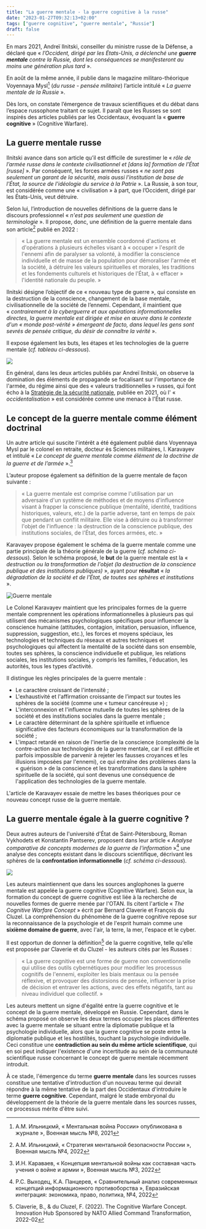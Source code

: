 ```yaml
---
title: "La guerre mentale - la guerre cognitive à la russe"
date: "2023-01-27T09:32:13+02:00"
tags: ["guerre cognitive", "guerre mentale", "Russie"]
draft: false
---
```


En mars 2021, Andreï Ilnitski, conseiller du ministre russe de la Défense, a déclaré que « *l’Occident, dirigé par les États-Unis, a déclenché une **guerre mentale** contre la Russie, dont les conséquences se manifesteront au moins une génération plus tard* ».

En août de la même année, il publie dans le magazine militaro-théorique Voyennaya Mysl[^1] (*du russe - pensée militaire*) l’article intitulé « *La guerre mentale de la Russie* ».

Dès lors, on constate l’émergence de travaux scientifiques et du débat dans l’espace russophone traitant ce sujet. Il paraît que les Russes se sont inspirés des articles publiés par les Occidentaux, évoquant la « **guerre cognitive** » (Cognitive Warfare).

## La guerre mentale russe

Ilnitski avance dans son article qu’il est difficile de surestimer le « *rôle de l’armée russe dans le contexte civilisationnel et [dans la] formation de l’État [russe]* ». Par conséquent, les forces armées russes « *ne sont pas seulement un garant de la sécurité, mais aussi l'institution de base de l'État, la source de l'idéologie du service à la Patrie* ». La Russie, à son tour, est considérée comme une « civilisation » à part, que l’Occident, dirigé par les États-Unis, veut détruire.

Selon lui, l’introduction de nouvelles définitions de la guerre dans le discours professionnel « *n'est pas seulement une question de terminologie* ». Il propose, donc, une définition de la guerre mentale dans son article[^2] publié en 2022 :

> « La guerre mentale est un ensemble coordonné d'actions et d'opérations à plusieurs échelles visant à « occuper » l'esprit de l'ennemi afin de paralyser sa volonté, à modifier la conscience individuelle et de masse de la population pour démoraliser l'armée et la société, à détruire les valeurs spirituelles et morales, les traditions et les fondements culturels et historiques de l'État, à « effacer » l'identité nationale du peuple. »

Ilnitski désigne l’objectif de ce « nouveau type de guerre », qui consiste en la destruction de la conscience, changement de la base mentale, civilisationnelle de la société de l’ennemi. Cependant, il maintient que « *contrairement à la cyberguerre et aux opérations informationnelles directes, la guerre mentale est dirigée et mise en œuvre dans le contexte d'un « monde post-vérité » émergeant de facto, dans lequel les gens sont sevrés de pensée critique, du désir de connaître la vérité* ».

Il expose également les buts, les étapes et les technologies de la guerre mentale (*cf. tableau ci-dessous*).

![](/images/tableau-buts-guerre-mentale.webp)

En général, dans les deux articles publiés par Andreï Ilnitski, on observe la domination des éléments de propagande se focalisant sur l'importance de l'armée, du régime ainsi que des « valeurs traditionnelles » russes, qui font écho à la [Stratégie de la sécurité nationale](https://kolesnyk.fr/posts/la-russie-se-dote-dune-nouvelle-strategie-de-la-securite-nationale/), publiée en 2021, où l' « *occidentalisation* » est considérée comme une menace à l'État russe.

## Le concept de la guerre mentale comme élément doctrinal

Un autre article qui suscite l'intérêt a été également publié dans Voyennaya Mysl par le colonel en retraite, docteur ès Sciences militaires, I. Karavayev et intitulé « *Le concept de guerre mentale comme élément de la doctrine de la guerre et de l’armée* ».[^3]

L’auteur propose également sa définition de la guerre mentale de façon suivante :

> « La guerre mentale est comprise comme l'utilisation par un adversaire d'un système de méthodes et de moyens d'influence visant à frapper la conscience publique (mentalité, identité, traditions historiques, valeurs, etc.) de la partie adverse, tant en temps de paix que pendant un conflit militaire. Elle vise à détruire ou à transformer l'objet de l'influence : la destruction de la conscience publique, des institutions sociales, de l'État, des forces armées, etc. »

Karavayev propose également le schéma de la guerre mentale comme une partie principale de la théorie générale de la guerre (*cf. schéma ci-dessous*). Selon le schéma proposé, le **but** de la guerre mentale est la « *destruction ou la transformation de l'objet (la destruction de la conscience publique et des institutions publiques)* », ayant pour **résultat** « *la dégradation de la société et de l'État, de toutes ses sphères et institutions* ».

![Guerre mentale](/images/guerre_mentale_chart.jpg)

Le Colonel Karavayev maintient que les principales formes de la guerre mentale comprennent les opérations informationnelles à plusieurs pas qui utilisent des mécanismes psychologiques spécifiques pour influencer la conscience humaine (attitudes, contagion, imitation, persuasion, influence, suppression, suggestion, etc.), les forces et moyens spéciaux, les technologies et techniques du réseaux et autres techniques et psychologiques qui affectent la mentalité de la société dans son ensemble, toutes ses sphères, la conscience individuelle et publique, les relations sociales, les institutions sociales, y compris les familles, l'éducation, les autorités, tous les types d’activité.

Il distingue les règles principales de la guerre mentale :
- Le caractère croissant de l'intensité ;
- L'exhaustivité et l'affirmation croissante de l’impact sur toutes les sphères de la société (comme une « tumeur cancéreuse ») ;
- L'interconnexion et l'influence mutuelle de toutes les sphères de la société et des institutions sociales dans la guerre mentale ;
- Le caractère déterminant de la sphère spirituelle et influence significative des facteurs économiques sur la transformation de la société ;
- L'impact retardé en raison de l'inertie de la conscience (complexité de la contre-action aux technologies de la guerre mentale, car il est difficile et parfois impossible de parvenir à rejeter les fausses croyances et les illusions imposées par l'ennemi), ce qui entraîne des problèmes dans la « guérison » de la conscience et les transformations dans la sphère spirituelle de la société, qui sont devenus une conséquence de l'application des technologies de la guerre mentale.

L'article de Karavayev essaie de mettre les bases théoriques pour ce nouveau concept russe de la guerre mentale.

## La guerre mentale égale à la guerre cognitive ?

Deux autres auteurs de l'université d'État de Saint-Pétersbourg, Roman Vykhodets et Konstantin Pantserev, proposent dans leur article « *Analyse comparative de concepts modernes de la guerre de l'information* »[^4] une analyse des concepts existant dans le discours scientifique, décrivant les sphères de la **confrontation informationnelle** (*cf. schéma ci-dessous*).

![](/images/spheres-confrontation-informationnelle.webp)

Les auteurs maintiennent que dans les sources anglophones la guerre mentale est appelée la guerre cognitive (Cognitive Warfare). Selon eux, la formation du concept de guerre cognitive est liée à la recherche de nouvelles formes de guerre menée par l'OTAN. Ils citent l'article « *The Cognitive Warfare Concept* » écrit par Bernard Claverie et François du Cluzel. La compréhension du phénomène de la guerre cognitive repose sur la reconnaissance de la psychologie et de l'esprit humain comme une **sixième domaine de guerre**, avec l'air, la terre, la mer, l'espace et le cyber.

Il est opportun de donner la définition[^5] de la guerre cognitive, telle qu'elle est proposée par Claverie et du Cluzel - les auteurs cités par les Russes :

> « La guerre cognitive est une forme de guerre non conventionnelle qui utilise des outils cybernétiques pour modifier les processus cognitifs de l'ennemi, exploiter les biais mentaux ou la pensée réflexive, et provoquer des distorsions de pensée, influencer la prise de décision et entraver les actions, avec des effets négatifs, tant au niveau individuel que collectif. »

Les auteurs mettent un signe d'égalité entre la guerre cognitive et le concept de la guerre mentale, développé en Russie. Cependant, dans le schéma proposé on observe les deux termes occuper les places différentes avec la guerre mentale se situant entre la diplomatie publique et la psychologie individuelle, alors que la guerre cognitive se poste entre la diplomatie publique et les hostilités, touchant la psychologie individuelle. Ceci constitue une **contradiction au sein du même article scientifique**, qui en soi peut indiquer l'existence d'une incertitude au sein de la communauté scientifique russe concernant le concept de guerre mentale récemment introduit.

À ce stade, l'émergence du terme **guerre mentale** dans les sources russes constitue une tentative d'introduction d'un nouveau terme qui devrait répondre à la même tentative de la part des Occidentaux d'introduire le terme **guerre cognitive**. Cependant, malgré le stade embryonal du développement de la théorie de la guerre mentale dans les sources russes, ce processus mérite d'être suivi.

[^1]: А.М. Ильницкмй, « Ментальная война России» опубликована в журнале », Военная мысль №8, 2021
[^2]: А.М. Ильницкмй, « Стратегия ментальной безопасности России », Военная мысль №4, 2022
[^3]: И.Н. Караваев, « Концепция ментальной войны как составная часть учения о войне и армии », Военная мысль №3, 2022
[^4]: Р.С. Выходец, К.А. Панцерев, « Сравнительный анализ современных концепций информационного противоборства », Евразийская интеграция: экономика, право, политика, №4, 2022
[^5]: Claverie, B., & du Cluzel, F. (2022). The Cognitive Warfare Concept. Innovation Hub Sponsored by NATO Allied Command Transformation, 2022-02